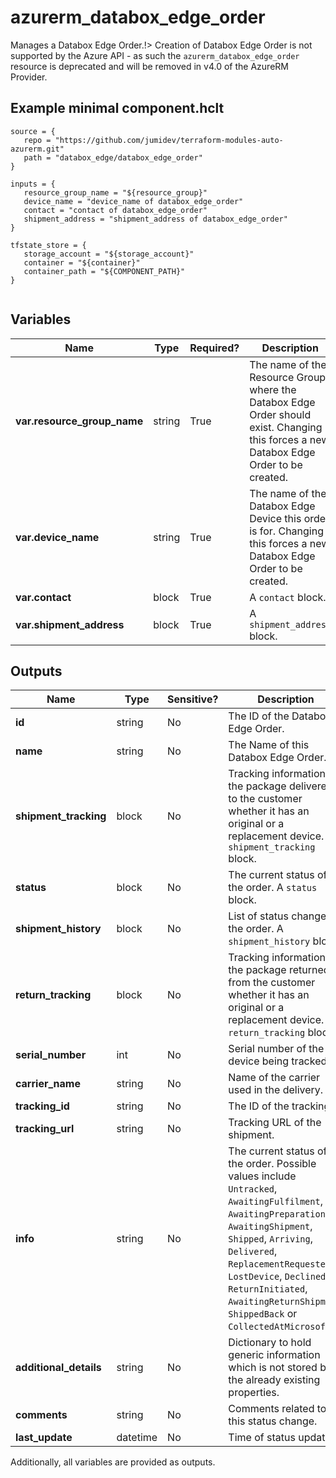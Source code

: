 # azurerm_databox_edge_order

Manages a Databox Edge Order.!> Creation of Databox Edge Order is not supported by the Azure API - as such the `azurerm_databox_edge_order` resource is deprecated and will be removed in v4.0 of the AzureRM Provider.

## Example minimal component.hclt

```hcl
source = {
   repo = "https://github.com/jumidev/terraform-modules-auto-azurerm.git" 
   path = "databox_edge/databox_edge_order" 
}

inputs = {
   resource_group_name = "${resource_group}" 
   device_name = "device_name of databox_edge_order" 
   contact = "contact of databox_edge_order" 
   shipment_address = "shipment_address of databox_edge_order" 
}

tfstate_store = {
   storage_account = "${storage_account}" 
   container = "${container}" 
   container_path = "${COMPONENT_PATH}" 
}


```

## Variables

| Name | Type | Required? |  Description |
| ---- | ---- | --------- |  ----------- |
| **var.resource_group_name** | string | True | The name of the Resource Group where the Databox Edge Order should exist. Changing this forces a new Databox Edge Order to be created. | 
| **var.device_name** | string | True | The name of the Databox Edge Device this order is for. Changing this forces a new Databox Edge Order to be created. | 
| **var.contact** | block | True | A `contact` block. | 
| **var.shipment_address** | block | True | A `shipment_address` block. | 



## Outputs

| Name | Type | Sensitive? | Description |
| ---- | ---- | --------- | --------- |
| **id** | string | No  | The ID of the Databox Edge Order. | 
| **name** | string | No  | The Name of this Databox Edge Order. | 
| **shipment_tracking** | block | No  | Tracking information for the package delivered to the customer whether it has an original or a replacement device. A `shipment_tracking` block. | 
| **status** | block | No  | The current status of the order. A `status` block. | 
| **shipment_history** | block | No  | List of status changes in the order. A `shipment_history` block. | 
| **return_tracking** | block | No  | Tracking information for the package returned from the customer whether it has an original or a replacement device. A `return_tracking` block. | 
| **serial_number** | int | No  | Serial number of the device being tracked. | 
| **carrier_name** | string | No  | Name of the carrier used in the delivery. | 
| **tracking_id** | string | No  | The ID of the tracking. | 
| **tracking_url** | string | No  | Tracking URL of the shipment. | 
| **info** | string | No  | The current status of the order. Possible values include `Untracked`, `AwaitingFulfilment`, `AwaitingPreparation`, `AwaitingShipment`, `Shipped`, `Arriving`, `Delivered`, `ReplacementRequested`, `LostDevice`, `Declined`, `ReturnInitiated`, `AwaitingReturnShipment`, `ShippedBack` or `CollectedAtMicrosoft`. | 
| **additional_details** | string | No  | Dictionary to hold generic information which is not stored by the already existing properties. | 
| **comments** | string | No  | Comments related to this status change. | 
| **last_update** | datetime | No  | Time of status update. | 

Additionally, all variables are provided as outputs.
